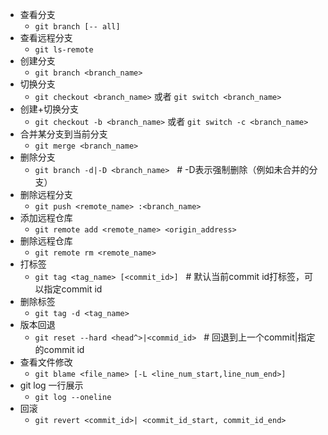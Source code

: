 
- 查看分支
  - `git branch [-- all]` 
- 查看远程分支
  - `git ls-remote`
- 创建分支
  - `git branch <branch_name>`
- 切换分支
  - `git checkout <branch_name>` 或者 `git switch <branch_name>`
- 创建+切换分支
  - `git checkout -b <branch_name>` 或者 `git switch -c <branch_name>`
- 合并某分支到当前分支
  -  `git merge <branch_name>`
- 删除分支
  - `git branch -d|-D <branch_name>` &nbsp;&nbsp;# -D表示强制删除（例如未合并的分支）
- 删除远程分支
  - `git push <remote_name> :<branch_name>`
- 添加远程仓库
  - `git remote add <remote_name> <origin_address>`
- 删除远程仓库
  - `git remote rm <remote_name>`
- 打标签
  - `git tag <tag_name> [<commit_id>]` &nbsp;&nbsp;# 默认当前commit id打标签，可以指定commit id
- 删除标签
  - `git tag -d <tag_name>`
- 版本回退
  - `git reset --hard <head^>|<commid_id>` &nbsp;&nbsp;# 回退到上一个commit|指定的commit id 
- 查看文件修改
  - `git blame <file_name> [-L <line_num_start,line_num_end>]` 
- git log 一行展示
  - `git log --oneline`
- 回滚
  - `git revert <commit_id>| <commit_id_start, commit_id_end>`

